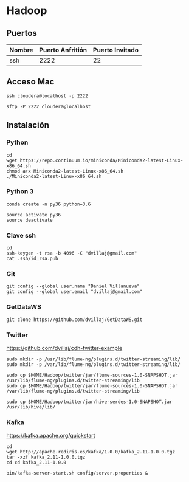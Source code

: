 # Hadoop

## Puertos

| Nombre  | Puerto Anfritión | Puerto Invitado|
| ------------- | ------------- | ------------- | 
| ssh  | 2222  | 22 |

## Acceso Mac

```
ssh cloudera@localhost -p 2222

sftp -P 2222 cloudera@localhost
```

## Instalación

### Python

```
cd
wget https://repo.continuum.io/miniconda/Miniconda2-latest-Linux-x86_64.sh
chmod a+x Miniconda2-latest-Linux-x86_64.sh
./Miniconda2-latest-Linux-x86_64.sh
```

### Python 3
```
conda create -n py36 python=3.6

source activate py36
source deactivate
```

### Clave ssh

```
cd
ssh-keygen -t rsa -b 4096 -C "dvillaj@gmail.com"
cat .ssh/id_rsa.pub
```

### Git
```
git config --global user.name "Daniel Villanueva"
git config --global user.email "dvillaj@gmail.com"
```

### GetDataWS


```
git clone https://github.com/dvillaj/GetDataWS.git
```


### Twitter

https://github.com/dvillaj/cdh-twitter-example

```
sudo mkdir -p /usr/lib/flume-ng/plugins.d/twitter-streaming/lib/
sudo mkdir -p /var/lib/flume-ng/plugins.d/twitter-streaming/lib/

sudo cp $HOME/Hadoop/twitter/jar/flume-sources-1.0-SNAPSHOT.jar /usr/lib/flume-ng/plugins.d/twitter-streaming/lib
sudo cp $HOME/Hadoop/twitter/jar/flume-sources-1.0-SNAPSHOT.jar /var/lib/flume-ng/plugins.d/twitter-streaming/lib

sudo cp $HOME/Hadoop/twitter/jar/hive-serdes-1.0-SNAPSHOT.jar /usr/lib/hive/lib/
```

### Kafka

https://kafka.apache.org/quickstart
```
cd
wget http://apache.rediris.es/kafka/1.0.0/kafka_2.11-1.0.0.tgz
tar -xzf kafka_2.11-1.0.0.tgz
cd cd kafka_2.11-1.0.0

bin/kafka-server-start.sh config/server.properties &

```
